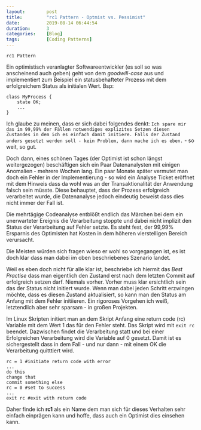 ```yaml
---
layout: 	   post
title:  	   "rc1 Pattern - Optmist vs. Pessimist"
date:   	   2019-08-14 06:44:54
duration:	   3
categories:    [Blog]
tags: 		   [Coding Patterns]
---
```


`rc1 Pattern`

Ein optimistisch veranlagter Softwareentwickler (es soll so was anscheinend auch geben) geht von dem *goodwill-case* aus und implementiert zum Beispiel ein statusbehafteter Prozess mit dem erfolgreichem Status als initialen Wert.
Bsp:
```
class MyProcess {
    state OK;
    ...
}
```
Ich glaube zu meinen, dass er sich dabei folgendes denkt: `Ich spare mir das im 99,99% der Fällen notwendiges explizites Setzen diesen Zustandes in dem ich es einfach damit initiere.
Falls der Zustand anders gesetzt werden soll - kein Problem, dann mache ich es eben.` - so weit, so gut.

Doch dann, eines schönen Tages (der Optimist ist schon längst weitergezogen) beschäftigen sich ein Paar Datenanalysten mit einigen Anomalien - mehrere Wochen lang. Ein paar Monate später vermutet man doch ein Fehler in der Implementierung - so wird ein Analyse Ticket eröffnet mit dem Hinweis dass da wohl was an der Transaktionalität der Anwendung falsch sein müsste. Diese behauptet, dass der Prozess erfolgreich verarbeitet wurde, die Datenanalyse jedoch eindeutig beweist dass dies nicht immer der Fall ist.

Die mehrtägige Codeanalyse entblößt endlich das Märchen bei dem ein unerwarteter Ereignis die Verarbeitung stoppte und dabei nicht implizit den Status der Verarbeitung auf Fehler setzte.
Es steht fest, der 99,99% Ersparnis des Optimisten hat Kosten in dem höheren vierstelligen Bereich verursacht.

Die Meisten würden sich fragen wieso er wohl so vorgegangen ist, es ist doch klar dass man dabei im oben beschriebenes Szenario landet.

Weil es eben doch nicht für alle klar ist, beschriebe ich hiermit das *Best Practise* dass man eigentlich den Zustand erst nach dem letzten Commit auf erfolgreich setzen darf. Niemals vorher.
Vorher muss klar ersichtlich sein das der Status nicht initiert wurde.
Wenn man dabei jeden Schritt erzwingen möchte, dass es diesen Zustand aktualisiert, so kann man den Status am Anfang mit dem Fehler initiieren.
Ein rigoroses Vorgehen ich weiß, letztendlich aber sehr sparsam - in großen Projekten.

Im Linux Skripten initiert man an dem Skript Anfang eine return code (rc) Variable mit dem Wert 1 das für den Fehler steht.
Das Skript wird mit `exit rc` beendet. Dazwischen findet die Verarbeitung statt und bei einer Erfolgreichen Verarbeitung wird die Variable auf 0 gesetzt.
Damit ist es sichergestellt dass in dem Fall - und nur dann - mit einem OK die Verarbeitung quitttiert wird.
```
rc = 1 #initiate return code with error
...
do this
change that
commit something else
rc = 0 #set to success
...
exit rc #exit with return code
```
Daher finde ich **rc1** als ein Name dem man sich für dieses Verhalten sehr einfach einprägen kann und hoffe, dass auch ein Optimist dies einsehen kann.

